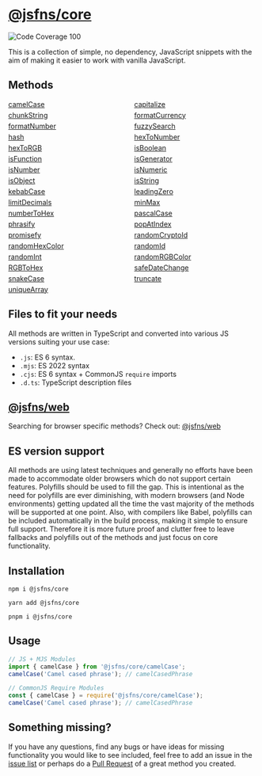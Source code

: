 # [@jsfns/core](https://tokimon.github.io/jsfns-docs/core)
![Code Coverage 100](https://badgen.net/badge/coverage/100%25/green)

This is a collection of simple, no dependency, JavaScript snippets with the aim
of making it easier to work with vanilla JavaScript.

## Methods

<div style="display: grid; grid-template-columns: repeat(auto-fill, minmax(200px, 1fr)); gap: 5px">
<a href="https://tokimon.github.io/jsfns-docs/core#camelCase">camelCase</a>
<a href="https://tokimon.github.io/jsfns-docs/core#capitalize">capitalize</a>
<a href="https://tokimon.github.io/jsfns-docs/core#chunkString">chunkString</a>
<a href="https://tokimon.github.io/jsfns-docs/core#formatCurrency">formatCurrency</a>
<a href="https://tokimon.github.io/jsfns-docs/core#formatNumber">formatNumber</a>
<a href="https://tokimon.github.io/jsfns-docs/core#fuzzySearch">fuzzySearch</a>
<a href="https://tokimon.github.io/jsfns-docs/core#hash">hash</a>
<a href="https://tokimon.github.io/jsfns-docs/core#hexToNumber">hexToNumber</a>
<a href="https://tokimon.github.io/jsfns-docs/core#hexToRGB">hexToRGB</a>
<a href="https://tokimon.github.io/jsfns-docs/core#isBoolean">isBoolean</a>
<a href="https://tokimon.github.io/jsfns-docs/core#isFunction">isFunction</a>
<a href="https://tokimon.github.io/jsfns-docs/core#isGenerator">isGenerator</a>
<a href="https://tokimon.github.io/jsfns-docs/core#isNumber">isNumber</a>
<a href="https://tokimon.github.io/jsfns-docs/core#isNumeric">isNumeric</a>
<a href="https://tokimon.github.io/jsfns-docs/core#isObject">isObject</a>
<a href="https://tokimon.github.io/jsfns-docs/core#isString">isString</a>
<a href="https://tokimon.github.io/jsfns-docs/core#kebabCase">kebabCase</a>
<a href="https://tokimon.github.io/jsfns-docs/core#leadingZero">leadingZero</a>
<a href="https://tokimon.github.io/jsfns-docs/core#limitDecimals">limitDecimals</a>
<a href="https://tokimon.github.io/jsfns-docs/core#minMax">minMax</a>
<a href="https://tokimon.github.io/jsfns-docs/core#numberToHex">numberToHex</a>
<a href="https://tokimon.github.io/jsfns-docs/core#pascalCase">pascalCase</a>
<a href="https://tokimon.github.io/jsfns-docs/core#phrasify">phrasify</a>
<a href="https://tokimon.github.io/jsfns-docs/core#popAtIndex">popAtIndex</a>
<a href="https://tokimon.github.io/jsfns-docs/core#promisefy">promisefy</a>
<a href="https://tokimon.github.io/jsfns-docs/core#randomCryptoId">randomCryptoId</a>
<a href="https://tokimon.github.io/jsfns-docs/core#randomHexColor">randomHexColor</a>
<a href="https://tokimon.github.io/jsfns-docs/core#randomId">randomId</a>
<a href="https://tokimon.github.io/jsfns-docs/core#randomInt">randomInt</a>
<a href="https://tokimon.github.io/jsfns-docs/core#randomRGBColor">randomRGBColor</a>
<a href="https://tokimon.github.io/jsfns-docs/core#RGBToHex">RGBToHex</a>
<a href="https://tokimon.github.io/jsfns-docs/core#safeDateChange">safeDateChange</a>
<a href="https://tokimon.github.io/jsfns-docs/core#snakeCase">snakeCase</a>
<a href="https://tokimon.github.io/jsfns-docs/core#truncate">truncate</a>
<a href="https://tokimon.github.io/jsfns-docs/core#uniqueArray">uniqueArray</a>
</div>

## Files to fit your needs

All methods are written in TypeScript and converted into various JS versions suiting your use case:

- `.js`: ES 6 syntax.
- `.mjs`: ES 2022 syntax
- `.cjs`: ES 6 syntax + CommonJS `require` imports
- `.d.ts`: TypeScript description files

## [@jsfns/web](https://tokimon.github.io/jsfns-docs/web)

Searching for browser specific methods? Check out: [@jsfns/web](https://tokimon.github.io/jsfns-docs/web)

## ES version support

All methods are using latest techniques and generally no efforts have been made to
accommodate older browsers which do not support certain features. Polyfills should
be used to fill the gap. This is intentional as the need for polyfills are ever
diminishing, with modern browsers (and Node environments) getting updated all the time the vast
majority of the methods will be supported at one point. Also, with compilers like Babel,
polyfills can be included automatically in the build process, making it simple to ensure full support.
Therefore it is more future proof and clutter free to leave fallbacks and polyfills out of
the methods and just focus on core functionality.

## Installation

```
npm i @jsfns/core
```

```
yarn add @jsfns/core
```

```
pnpm i @jsfns/core
```

## Usage

```js
// JS + MJS Modules
import { camelCase } from '@jsfns/core/camelCase';
camelCase('Camel cased phrase'); // camelCasedPhrase
```

```js
// CommonJS Require Modules
const { camelCase } = require('@jsfns/core/camelCase');
camelCase('Camel cased phrase'); // camelCasedPhrase
```

## Something missing?

If you have any questions, find any bugs or have ideas for missing functionality you would like to see included, feel
free to add an issue in the [issue list](https://github.com/Tokimon/jsfns/issues) or perhaps do a
[Pull Request](https://github.com/Tokimon/jsfns/pulls) of a great method you created.

